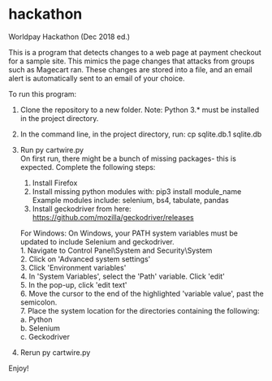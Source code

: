 # hackathon
Worldpay Hackathon (Dec 2018 ed.)

This is a program that detects changes to a web page at payment checkout for a sample site. This mimics the page changes that attacks from groups such as Magecart ran. These changes are stored into a file, and an email alert is automatically sent to an email of your choice. 

To run this program:

1. Clone the repository to a new folder. Note: Python 3.* must be installed in the project directory.

2. In the command line, in the project directory, run: cp sqlite.db.1 sqlite.db

3. Run py cartwire.py   
      On first run, there might be a bunch of missing packages- this is expected. Complete the following steps:
      1. Install Firefox
      2. Install missing python modules with: pip3 install module_name<br/>
    Example modules include: selenium, bs4, tabulate, pandas
      3. Install geckodriver from here: https://github.com/mozilla/geckodriver/releases
      
      For Windows: 
        On Windows, your PATH system variables must be updated to include Selenium and geckodriver. <br/>
        1. Navigate to Control Panel\System and Security\System <br/>
        2. Click on 'Advanced system settings'<br/>
        3. Click 'Environment variables'<br/>
        4. In 'System Variables', select the 'Path' variable. Click 'edit'<br/>
        5. In the pop-up, click 'edit text'<br/>
        6. Move the cursor to the end of the highlighted 'variable value', past the semicolon. <br/>
        7. Place the system location for the directories containing the following:<br/>
                  a.    Python <br/>
                  b.    Selenium<br/>
                  c.    Geckodriver<br/>
4. Rerun py cartwire.py<br/>

Enjoy!
